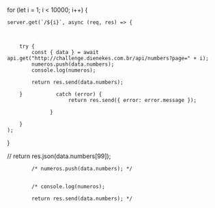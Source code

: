 for (let i = 1; i < 10000; i++) {



    server.get(`/${i}`, async (req, res) => {



        try {
            const { data } = await api.get("http://challenge.dienekes.com.br/api/numbers?page=" + i);
            numeros.push(data.numbers);
            console.log(numeros);
            
            return res.send(data.numbers);

        }           catch (error) {
                        return res.send({ error: error.message });

                  }

        }
    );

}

// return res.json(data.numbers[99]);


            /* numeros.push(data.numbers); */


            /* console.log(numeros);
            
            return res.send(data.numbers); */
